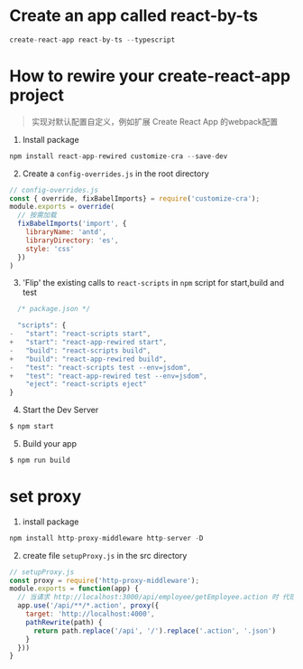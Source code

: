 # Create an app called react-by-ts
```js
create-react-app react-by-ts --typescript
```
# How to rewire your create-react-app project
> 实现对默认配置自定义，例如扩展 Create React App 的webpack配置
1. Install package
```js
npm install react-app-rewired customize-cra --save-dev
```
2. Create a `config-overrides.js` in the root directory
```js
// config-overrides.js
const { override, fixBabelImports} = require('customize-cra');
module.exports = override(
  // 按需加载
  fixBabelImports('import', {
    libraryName: 'antd',
    libraryDirectory: 'es',
    style: 'css'
  })
)
```
3. 'Flip' the existing calls to `react-scripts` in `npm` script for start,build and test
```js
  /* package.json */

  "scripts": {
-   "start": "react-scripts start",
+   "start": "react-app-rewired start",
-   "build": "react-scripts build",
+   "build": "react-app-rewired build",
-   "test": "react-scripts test --env=jsdom",
+   "test": "react-app-rewired test --env=jsdom",
    "eject": "react-scripts eject"
}
```
4. Start the Dev Server
```js
$ npm start
```
5. Build your app
```js
$ npm run build
```
# set proxy
1. install package
```js
npm install http-proxy-middleware http-server -D
```
2. create file `setupProxy.js` in the src directory
```js
// setupProxy.js
const proxy = require('http-proxy-middleware');
module.exports = function(app) {
  // 当请求 http://localhost:3000/api/employee/getEmployee.action 时 代理到 http://localhost:4000/employeee/getEmployee.json
  app.use('/api/**/*.action', proxy({
    target: 'http://localhost:4000',
    pathRewrite(path) {
      return path.replace('/api', '/').replace('.action', '.json')
    }
  }))
}
```